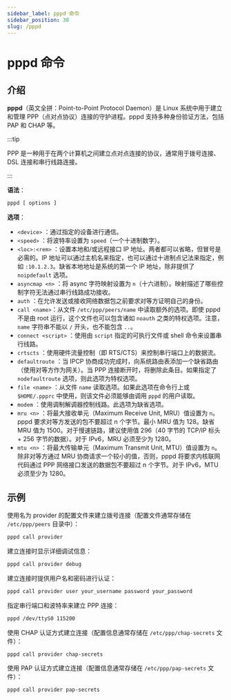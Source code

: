 ```yaml
---
sidebar_label: pppd 命令
sidebar_position: 38
slug: /pppd
---
```


# pppd 命令



## 介绍

**pppd**（英文全拼：Point-to-Point Protocol Daemon）是 Linux 系统中用于建立和管理 PPP（点对点协议）连接的守护进程。pppd 支持多种身份验证方法，包括 PAP 和 CHAP 等。

:::tip

PPP 是一种用于在两个计算机之间建立点对点连接的协议，通常用于拨号连接、DSL 连接和串行线路连接。

:::

**语法**：

```bash
pppd [ options ]
```

**选项**：

- `<device>` ：通过指定的设备进行通信。
- `<speed>` ：将波特率设置为 `speed`（一个十进制数字）。
- `<loc>:<rem>` ：设置本地和/或远程接口 IP 地址。两者都可以省略，但冒号是必需的。IP 地址可以通过主机名来指定，也可以通过十进制点记法来指定，例如 `:10.1.2.3`。缺省本地地址是系统的第一个 IP 地址，除非提供了 `noipdefault` 选项。
- `asyncmap <n>` ：将 async 字符映射设置为 `n`（十六进制）。映射描述了哪些控制字符无法通过串行线路成功接收。
- `auth` ：在允许发送或接收网络数据包之前要求对等方证明自己的身份。
- `call <name>`：从文件 `/etc/ppp/peers/name` 中读取额外的选项。即使 pppd 不是由 root 运行，这个文件也可以包含诸如 `noauth` 之类的特权选项。注意，`name` 字符串不能以 `/` 开头，也不能包含 `..`。
- `connect <script>` ：使用由 `script` 指定的可执行文件或 shell 命令来设置串行线路。
- `crtscts` ：使用硬件流量控制（即 RTS/CTS）来控制串行端口上的数据流。
- `defaultroute` ：当 IPCP 协商成功完成时，向系统路由表添加一个缺省路由（使用对等方作为网关）。当 PPP 连接断开时，将删除此条目。如果指定了 `nodefaultroute` 选项，则此选项为特权选项。
- `file <name>` ：从文件 `name` 读取选项。如果此选项在命令行上或 `$HOME/.ppprc` 中使用，则该文件必须能够由调用 `pppd` 的用户读取。
- `modem` ：使用调制解调器控制线路。此选项为缺省选项。
- `mru <n>` ：将最大接收单元（Maximum Receive Unit, MRU）值设置为 `n`。pppd 要求对等方发送的包不要超过 n 个字节。最小 MRU 值为 128。缺省 MRU 值为 1500。对于慢速链路，建议使用值 296（40 字节的 TCP/IP 标头 + 256 字节的数据）。对于 IPv6，MRU 必须至少为 1280。
- `mtu <n>` ：将最大传输单元（Maximum Transmit Unit, MTU）值设置为 `n`。除非对等方通过 MRU 协商请求一个较小的值，否则，pppd 将要求内核联网代码通过 PPP 网络接口发送的数据包不要超过 n 个字节。对于 IPv6，MTU 必须至少为 1280。



## 示例

使用名为 provider 的配置文件来建立拨号连接（配置文件通常存储在 ` /etc/ppp/peers` 目录中）：

```bash
pppd call provider
```

建立连接时显示详细调试信息：

```bash
pppd call provider debug
```

建立连接时提供用户名和密码进行认证：

```bash
pppd call provider user your_username password your_password
```

指定串行端口和波特率来建立 PPP 连接：

```bash
pppd /dev/ttyS0 115200
```

使用 CHAP 认证方式建立连接（配置信息通常存储在 `/etc/ppp/chap-secrets` 文件）：

```bash
pppd call provider chap-secrets
```

使用 PAP 认证方式建立连接（配置信息通常存储在 `/etc/ppp/pap-secrets` 文件）：

```bash
pppd call provider pap-secrets
```

